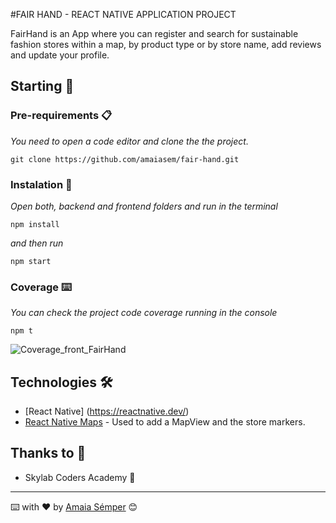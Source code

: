 
#FAIR HAND - REACT NATIVE APPLICATION PROJECT

FairHand is an App where you can register and search for sustainable fashion stores within a map, by product type or by store name, add reviews and update your profile.

## Starting 🚀

### Pre-requirements 📋

_You need to open a code editor and clone the the project._

```
git clone https://github.com/amaiasem/fair-hand.git
```

### Instalation 🔧

_Open both, backend and frontend folders and run in the terminal_

```
npm install
```

_and then run_

```
npm start
```


### Coverage ⌨️

_You can check the project code coverage running in the console_

```
npm t
```

![Coverage_front_FairHand](https://user-images.githubusercontent.com/34269801/113022690-26a5a580-9185-11eb-9ef8-fa18a109cd27.PNG)




## Technologies 🛠️

* [React Native] (https://reactnative.dev/) 
* [React Native Maps](https://github.com/react-native-maps/react-native-maps) - Used to add a MapView and the store markers.


## Thanks to 🎁

* Skylab Coders Academy 📢




---
⌨️ with ❤️ by [Amaia Sémper](https://github.com/amaiasem) 😊
